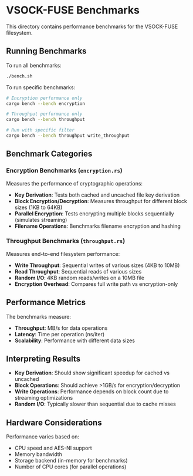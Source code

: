 # VSOCK-FUSE Benchmarks

This directory contains performance benchmarks for the VSOCK-FUSE filesystem.

## Running Benchmarks

To run all benchmarks:

```bash
./bench.sh
```

To run specific benchmarks:

```bash
# Encryption performance only
cargo bench --bench encryption

# Throughput performance only
cargo bench --bench throughput

# Run with specific filter
cargo bench --bench throughput write_throughput
```

## Benchmark Categories

### Encryption Benchmarks (`encryption.rs`)

Measures the performance of cryptographic operations:

- **Key Derivation**: Tests both cached and uncached file key derivation
- **Block Encryption/Decryption**: Measures throughput for different block sizes (1KB to 64KB)
- **Parallel Encryption**: Tests encrypting multiple blocks sequentially (simulates streaming)
- **Filename Operations**: Benchmarks filename encryption and hashing

### Throughput Benchmarks (`throughput.rs`)

Measures end-to-end filesystem performance:

- **Write Throughput**: Sequential writes of various sizes (4KB to 10MB)
- **Read Throughput**: Sequential reads of various sizes
- **Random I/O**: 4KB random reads/writes on a 10MB file
- **Encryption Overhead**: Compares full write path vs encryption-only

## Performance Metrics

The benchmarks measure:

- **Throughput**: MB/s for data operations
- **Latency**: Time per operation (ns/iter)
- **Scalability**: Performance with different data sizes

## Interpreting Results

- **Key Derivation**: Should show significant speedup for cached vs uncached
- **Block Operations**: Should achieve >1GB/s for encryption/decryption
- **Write Operations**: Performance depends on block count due to streaming optimizations
- **Random I/O**: Typically slower than sequential due to cache misses

## Hardware Considerations

Performance varies based on:

- CPU speed and AES-NI support
- Memory bandwidth
- Storage backend (in-memory for benchmarks)
- Number of CPU cores (for parallel operations)
